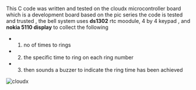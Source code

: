 This C code was written and tested on the cloudx microcontroller board which is a development board based on the pic series 
the code is tested and trusted , 
the bell system uses **ds1302** rtc moodule, 4 by 4 keypad , and **nokia 5110 display** to collect the following

- 1. no of times to rings
- 2. the specific time to ring on each ring number
- 3. then sounds a buzzer to indicate the ring time has been achieved


![cloudx](https://res.cloudinary.com/kaytronics/image/upload/v1650268096/Screenshot_2022-04-18_at_08.42.27_jvowm0.png)